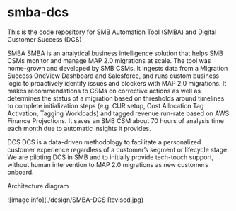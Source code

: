 # smba-dcs
This is the code repository for SMB Automation Tool (SMBA) and Digital Customer Success (DCS)

SMBA
SMBA is an analytical business intelligence solution that helps SMB CSMs monitor and manage MAP 2.0 migrations at scale. The tool was home-grown and developed by SMB CSMs. It ingests data from a Migration Success OneView Dashboard and Salesforce, and runs custom business logic to proactively identify issues and blockers with MAP 2.0 migrations. It makes recommendations to CSMs on corrective actions as well as determines the status of a migration based on thresholds around timelines to complete initialization steps (e.g. CUR setup, Cost Allocation Tag Activation, Tagging Workloads) and tagged revenue run-rate based on AWS Finance Projections. It saves an SMB CSM about 70 hours of analysis time each month due to automatic insights it provides.

DCS
DCS is a data-driven methodology to facilitate a personalized customer experience regardless of a customer’s segment or lifecycle stage. We are piloting DCS in SMB and to initially provide tech-touch support, without human intervention to MAP 2.0 migrations as new customers onboard. 

Architecture diagram

![image info](./design/SMBA-DCS Revised.jpg)